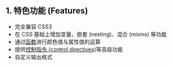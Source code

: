 
<h2 id="t1">1. 特色功能 (Features)</h2>

* 完全兼容 CSS3
* 在 CSS 基础上增加变量、嵌套 (nesting)、混合 (mixins) 等功能
* 通过[函数](http://sass-lang.com/docs/yardoc/Sass/Script/Functions.html)进行颜色值与属性值的运算
* 提供[控制指令 (control directives)](#t8)等高级功能
* 自定义输出格式
